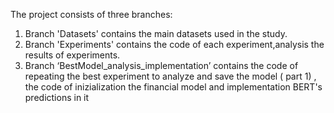 The project consists of three branches:
1. Branch 'Datasets' contains the main datasets used in the study.
2. Branch 'Experiments' contains the code of each experiment,analysis the results of experiments.
3. Branch ‘BestModel_analysis_implementation’ contains the code of repeating the best experiment to analyze and  save the model ( part 1) , the code of inizialization the financial model and implementation BERT's predictions in it 
